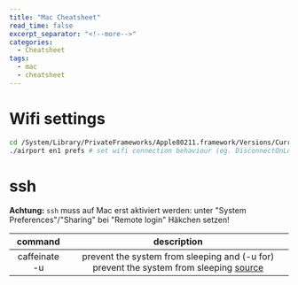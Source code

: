 ```yaml
---
title: "Mac Cheatsheet"
read_time: false
excerpt_separator: "<!--more-->"
categories:
  - Cheatsheet
tags:
  - mac
  - cheatsheet
---
```


# Wifi settings

```bash
cd /System/Library/PrivateFrameworks/Apple80211.framework/Versions/Current/Resources/
./airport en1 prefs # set wifi connection behaviour (eg. DisconnectOnLogout=NO)
```

# ssh 

**Achtung:** `ssh` muss auf Mac erst aktiviert werden: unter "System Preferences"/"Sharing" bei "Remote login" Häkchen setzen!

| command | description |
| :---: | :---: |
caffeinate -u | prevent the system from sleeping and (-u for) prevent the system from sleeping [source](https://apple.stackexchange.com/questions/53802/waking-display-from-terminal-general-waking/161527)
